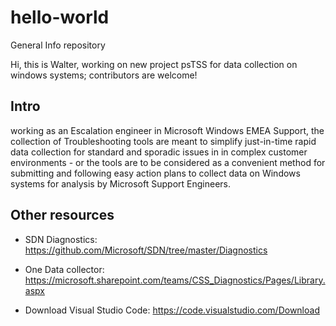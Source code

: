 # hello-world
General Info repository

Hi, this is Walter, working on new project psTSS for data collection on windows systems; contributors are welcome!

## Intro
working as an Escalation engineer in Microsoft Windows EMEA Support, the collection of Troubleshooting tools are meant to simplify just-in-time rapid data collection for standard and sporadic issues in in complex customer environments - or the tools are to be considered as a convenient method for submitting and following easy action plans to collect data on Windows systems for analysis by Microsoft Support Engineers.

## Other resources
- SDN Diagnostics: https://github.com/Microsoft/SDN/tree/master/Diagnostics
- One Data collector: https://microsoft.sharepoint.com/teams/CSS_Diagnostics/Pages/Library.aspx

- Download Visual Studio Code: https://code.visualstudio.com/Download
